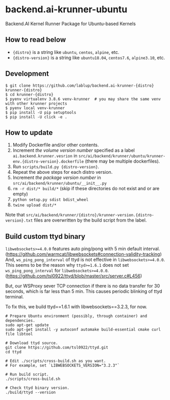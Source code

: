 # backend.ai-krunner-ubuntu
Backend.AI Kernel Runner Package for Ubuntu-based Kernels

## How to read below

* `{distro}` is a string like `ubuntu`, `centos`, `alpine`, etc.
* `{distro-version}` is a string like `ubuntu18.04`, `centos7.6`, `alpine3.10`, etc.

## Development

```console
$ git clone https://github.com/lablup/backend.ai-krunner-{distro} krunner-{distro}
$ cd krunner-{distro}
$ pyenv virtualenv 3.8.6 venv-krunner  # you may share the same venv with other krunner projects
$ pyenv local venv-krunner
$ pip install -U pip setuptools
$ pip install -U click -e .
```

## How to update

1. Modify Dockerfile and/or other contents.
2. Increment *the volume version number* specified as a label `ai.backend.krunner.vesrion`
   in `src/ai/backend/krunner/ubuntu/krunner-env.{distro-version}.dockerfile`
   (there may be multiple dockerfiles).
3. Run `scripts/build.py {distro-version}`.
4. Repeat the above steps for each distro version.
5. Increment *the package version number* in `src/ai/backend/krunner/ubuntu/__init__.py`
6. `rm -r dist/* build/*` (skip if these directories do not exist and or are empty)
7. `python setup.py sdist bdist_wheel`
8. `twine upload dist/*`

Note that `src/ai/backend/krunner/{distro}/krunner-version.{distro-version}.txt` files are
overwritten by the build script from the label.

## Build custom ttyd binary

`libwebsockets>=4.0.0` features auto ping/pong with 5 min default interval.
(https://github.com/warmcat/libwebsockets#connection-validity-tracking) And,
`ws_ping_pong_interval` of ttyd is not effective in `libwebsockets>=4.0.0`.
This seems to be the reason why `ttyd>=1.6.1` does not set
`ws_ping_pong_interval` for `libwebsockets>=4.0.0`.
(https://github.com/tsl0922/ttyd/blob/master/src/server.c#L456)

But, our WSProxy sever TCP connection if there is no data transfer for 30
seconds, which is far less than 5 min. This causes periodic blinking of ttyd
terminal.

To fix this, we build ttyd==1.6.1 with libwebsockets==3.2.3, for now.

```console
# Prepare Ubuntu environment (possibly, through container) and dependencies.
sudo apt-get update
sudo apt-get install -y autoconf automake build-essential cmake curl file libtool

# Download ttyd source.
git clone https://github.com/tsl0922/ttyd.git
cd ttyd

# Edit ./scripts/cross-build.sh as you want.
# For example, set `LIBWEBSOCKETS_VERSION="3.2.3"`

# Run build script.
./scripts/cross-build.sh

# Check ttyd binary version.
./build/ttyd --version
```
